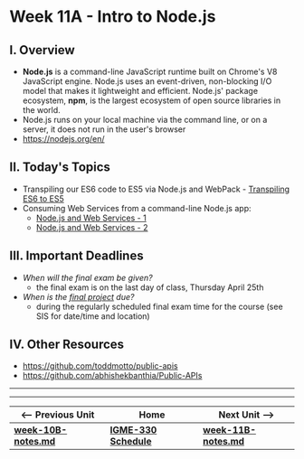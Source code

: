# Week 11A - Intro to Node.js

## I. Overview
- **Node.js** is a command-line JavaScript runtime built on Chrome's V8 JavaScript engine. Node.js uses an event-driven, non-blocking I/O model that makes it lightweight and efficient. Node.js' package ecosystem, **npm**, is the largest ecosystem of open source libraries in the world.
- Node.js runs on your local machine via the command line, or on a server, it does not run in the user's browser
- https://nodejs.org/en/

## II. Today's Topics

- Transpiling our ES6 code to ES5 via Node.js and WebPack - [Transpiling ES6 to ES5](https://github.com/tonethar/IGME-330-Master/blob/master/notes/node-and-transpiling.md)
- Consuming Web Services from a command-line Node.js app:
  - [Node.js and Web Services - 1](https://github.com/tonethar/IGME-330-Master/blob/master/notes/node-and-web-services-1.md)
  - [Node.js and Web Services - 2](https://github.com/tonethar/IGME-330-Master/blob/master/notes/node-and-web-services-2.md)

## III. Important Deadlines

- *When will the final exam be given?*
  - the final exam is on the last day of class, Thursday April 25th
- *When is the [final project](../projects/project-2.md) due?*
  - during the regularly scheduled final exam time for the course (see SIS for date/time and location)
  
## IV. Other Resources
- https://github.com/toddmotto/public-apis
- https://github.com/abhishekbanthia/Public-APIs
  

<hr><hr>

| <-- Previous Unit | Home | Next Unit -->
| --- | --- | --- 
| [**week-10B-notes.md**](week-10B-notes.md)     |  [**IGME-330 Schedule**](../schedule.md) | [**week-11B-notes.md**](week-11B-notes.md)
